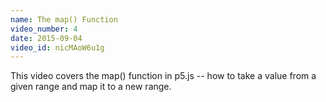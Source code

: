 ```yaml
---
name: The map() Function
video_number: 4
date: 2015-09-04
video_id: nicMAoW6u1g
---
```


This video covers the map() function in p5.js -- how to take a value from a given range and map it to a new range.
